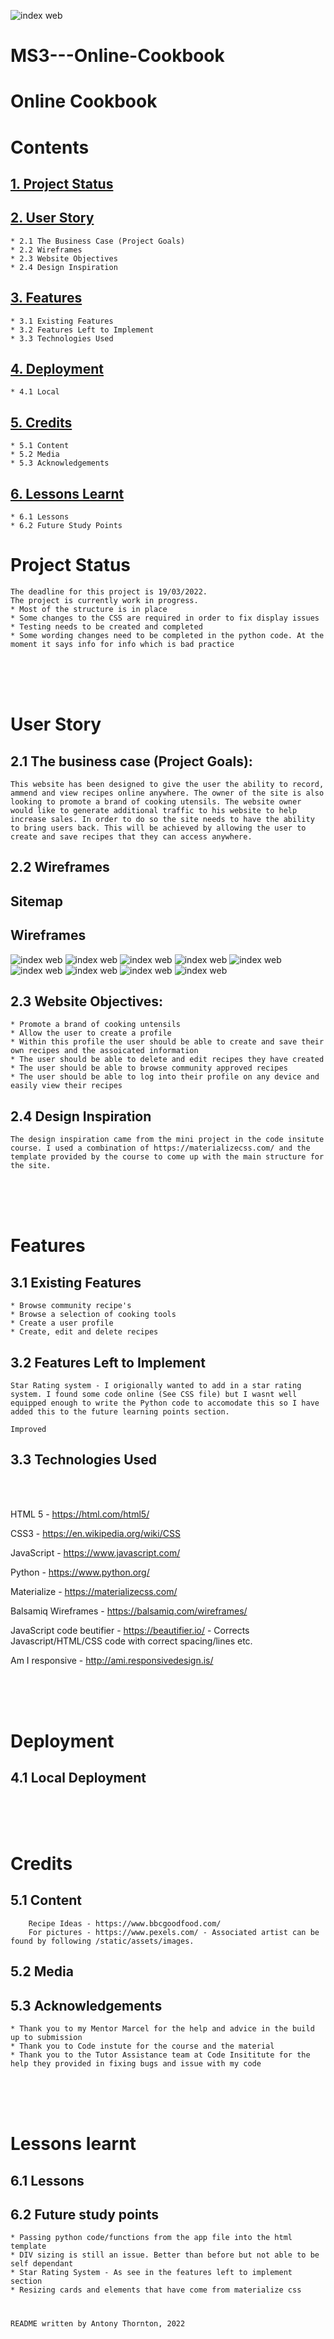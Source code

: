 ![index web](static/assets/images/readme_lead_image.jpg)

# MS3---Online-Cookbook

# Online Cookbook

# Contents

## [1. Project Status](#project-status "1. Project Status")
## [2. User Story](#user-story "2. User Story")
    * 2.1 The Business Case (Project Goals)
    * 2.2 Wireframes
    * 2.3 Website Objectives
    * 2.4 Design Inspiration
## [3. Features](#features "3. Features")
    * 3.1 Existing Features
    * 3.2 Features Left to Implement
    * 3.3 Technologies Used
## [4. Deployment](#deployment "4. Deployment")
    * 4.1 Local
## [5. Credits](#credits "5. Credits")
    * 5.1 Content
    * 5.2 Media
    * 5.3 Acknowledgements
## [6. Lessons Learnt](#lessons-learnt "6. Lessons Learnt")
    * 6.1 Lessons
    * 6.2 Future Study Points

#
# Project Status

    The deadline for this project is 19/03/2022.
    The project is currently work in progress. 
    * Most of the structure is in place
    * Some changes to the CSS are required in order to fix display issues
    * Testing needs to be created and completed
    * Some wording changes need to be completed in the python code. At the moment it says info for info which is bad practice
    
   


<br>
<br>
<br>

# User Story
## 2.1 The business case (Project Goals):

    This website has been designed to give the user the ability to record, ammend and view recipes online anywhere. The owner of the site is also looking to promote a brand of cooking utensils. The website owner would like to generate additional traffic to his website to help increase sales. In order to do so the site needs to have the ability to bring users back. This will be achieved by allowing the user to create and save recipes that they can access anywhere.


## 2.2 Wireframes

## Sitemap


## Wireframes
![index web](static/assets/images/Wireframes/base_template.jpg)
![index web](static/assets/images/Wireframes/home_pages.jpg)
![index web](static/assets/images/Wireframes/cooking_tools.jpg)
![index web](static/assets/images/Wireframes/community_recipes.jpg)
![index web](static/assets/images/Wireframes/my_recipes.jpg)
![index web](static/assets/images/Wireframes/profile_page_list_items.jpg)
![index web](static/assets/images/Wireframes/profile_page_form.jpg)
![index web](static/assets/images/Wireframes/profile_page_manage_recipes.jpg)
![index web](static/assets/images/Wireframes/profile_page_user_info.jpg)


## 2.3 Website Objectives:



    * Promote a brand of cooking untensils
    * Allow the user to create a profile
    * Within this profile the user should be able to create and save their own recipes and the assoicated information
    * The user should be able to delete and edit recipes they have created
    * The user should be able to browse community approved recipes
    * The user should be able to log into their profile on any device and easily view their recipes



## 2.4 Design Inspiration

    The design inspiration came from the mini project in the code insitute course. I used a combination of https://materializecss.com/ and the template provided by the course to come up with the main structure for the site.

<br>
<br>
<br>

# Features

## 3.1 Existing Features

    * Browse community recipe's
    * Browse a selection of cooking tools
    * Create a user profile
    * Create, edit and delete recipes


## 3.2 Features Left to Implement

    Star Rating system - I origionally wanted to add in a star rating system. I found some code online (See CSS file) but I wasnt well equipped enough to write the Python code to accomodate this so I have added this to the future learning points section.

    Improved 

## 3.3 Technologies Used
<br>
<br>


HTML 5 - https://html.com/html5/

CSS3 - https://en.wikipedia.org/wiki/CSS

JavaScript - https://www.javascript.com/

Python - https://www.python.org/

Materialize - https://materializecss.com/

Balsamiq Wireframes - https://balsamiq.com/wireframes/

JavaScript code beutifier - https://beautifier.io/ - Corrects Javascript/HTML/CSS code with correct spacing/lines etc.

Am I responsive - http://ami.responsivedesign.is/


<br>
<br>
<br>

# Deployment

## 4.1 Local Deployment



<br>
<br>
<br>


# Credits
## 5.1 Content

        Recipe Ideas - https://www.bbcgoodfood.com/
        For pictures - https://www.pexels.com/ - Associated artist can be found by following /static/assets/images.



## 5.2 Media


## 5.3 Acknowledgements
    * Thank you to my Mentor Marcel for the help and advice in the build up to submission
    * Thank you to Code instute for the course and the material
    * Thank you to the Tutor Assistance team at Code Insititute for the help they provided in fixing bugs and issue with my code


<br>
<br>
<br>


# Lessons learnt
## 6.1 Lessons


## 6.2 Future study points

    * Passing python code/functions from the app file into the html template
    * DIV sizing is still an issue. Better than before but not able to be self dependant
    * Star Rating System - As see in the features left to implement section
    * Resizing cards and elements that have come from materialize css

#


    README written by Antony Thornton, 2022




